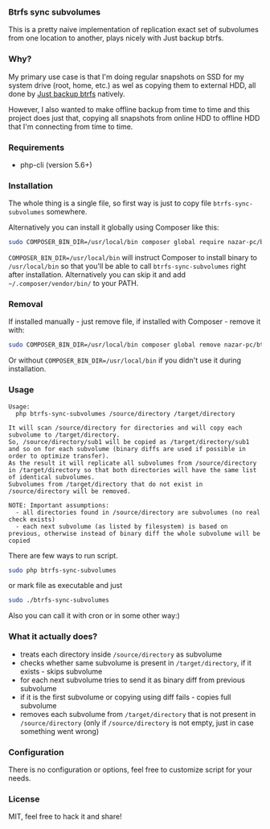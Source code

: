 ### Btrfs sync subvolumes
This is a pretty naive implementation of replication exact set of subvolumes from one location to another, plays nicely with Just backup btrfs.

### Why?
My primary use case is that I'm doing regular snapshots on SSD for my system drive (root, home, etc.) as wel as copying them to external HDD, all done by [Just backup btrfs](https://github.com/nazar-pc/just-backup-btrfs) natively.

However, I also wanted to make offline backup from time to time and this project does just that, copying all snapshots from online HDD to offline HDD that I'm connecting from time to time.

### Requirements
* php-cli (version 5.6+)

### Installation
The whole thing is a single file, so first way is just to copy file `btrfs-sync-subvolumes` somewhere.

Alternatively you can install it globally using Composer like this:
```bash
sudo COMPOSER_BIN_DIR=/usr/local/bin composer global require nazar-pc/btrfs-sync-subvolumes
```
`COMPOSER_BIN_DIR=/usr/local/bin` will instruct Composer to install binary to `/usr/local/bin` so that you'll be able to call `btrfs-sync-subvolumes` right after installation.
Alternatively you can skip it and add `~/.composer/vendor/bin/` to your PATH.

### Removal
If installed manually - just remove file, if installed with Composer - remove it with:
```bash
sudo COMPOSER_BIN_DIR=/usr/local/bin composer global remove nazar-pc/btrfs-sync-subvolumes
```
Or without `COMPOSER_BIN_DIR=/usr/local/bin` if you didn't use it during installation.

### Usage
```
Usage:
  php btrfs-sync-subvolumes /source/directory /target/directory

It will scan /source/directory for directories and will copy each subvolume to /target/directory.
So, /source/directory/sub1 will be copied as /target/directory/sub1 and so on for each subvolume (binary diffs are used if possible in order to optimize transfer).
As the result it will replicate all subvolumes from /source/directory in /target/directory so that both directories will have the same list of identical subvolumes.
Subvolumes from /target/directory that do not exist in /source/directory will be removed.

NOTE: Important assumptions:
  - all directories found in /source/directory are subvolumes (no real check exists)
  - each next subvolume (as listed by filesystem) is based on previous, otherwise instead of binary diff the whole subvolume will be copied
```

There are few ways to run script.
```bash
sudo php btrfs-sync-subvolumes
```

or mark file as executable and just
```bash
sudo ./btrfs-sync-subvolumes
```

Also you can call it with cron or in some other way:)

### What it actually does?
* treats each directory inside `/source/directory` as subvolume
* checks whether same subvolume is present in `/target/directory`, if it exists - skips subvolume
* for each next subvolume tries to send it as binary diff from previous subvolume
* if it is the first subvolume or copying using diff fails - copies full subvolume
* removes each subvolume from `/target/directory` that is not present in `/source/directory` (only if `/source/directory` is not empty, just in case something went wrong)

### Configuration
There is no configuration or options, feel free to customize script for your needs.

### License
MIT, feel free to hack it and share!
